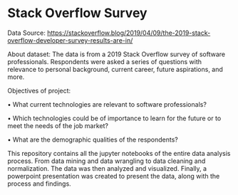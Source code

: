 # Stack Overflow Survey

Data Source: https://stackoverflow.blog/2019/04/09/the-2019-stack-overflow-developer-survey-results-are-in/

About dataset: The data is from a 2019 Stack Overflow survey of software professionals.
Respondents were asked a series of questions with relevance to personal background, current
career, future aspirations, and more.

Objectives of project:

  • What current technologies are relevant to software professionals?
  
  • Which technologies could be of importance to learn for the future or to
  meet the needs of the job market?
  
  • What are the demographic qualities of the respondents?
  
This repository contains all the jupyter notebooks of the entire data analysis process.
From data mining and data wrangling to data cleaning and normalization.
The data was then analyzed and visualized.
Finally, a powerpoint presentation was created to present the data, along with the process
and findings.

